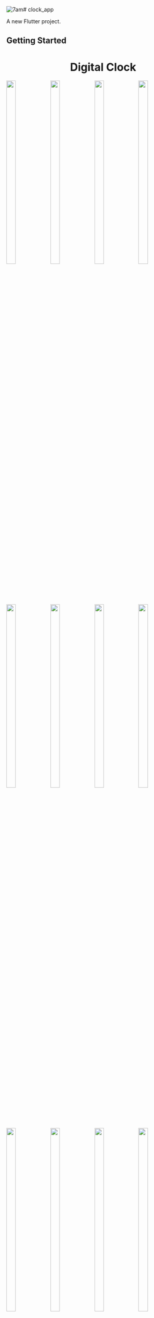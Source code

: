 ![7am](https://github.com/user-attachments/assets/fb20f4f7-8e10-4c6a-9c92-70b3403baaf9)# clock_app

A new Flutter project.

## Getting Started

<h1 align="center">Digital Clock</h1>
<p>
 
  <img src="https://github.com/user-attachments/assets/1fe80889-896b-4274-9b0a-23d4fd99d544" width="22%" Height="35%">
  <img src="https://github.com/user-attachments/assets/52ee8209-50f8-4e09-84b5-aa8fa57f7faf" width="22%" Height="35%">
  <img src="https://github.com/user-attachments/assets/56baf5f7-e8a1-4899-84a5-594a17b65c88" width="22%" Height="35%">
  <img src="https://github.com/user-attachments/assets/6166c8c3-d8a4-463f-8add-86c5d0276507" width="22%" Height="35%">
  <img src="https://github.com/user-attachments/assets/ef7f9037-2994-4753-9ea4-733b838bc8cd" width="22%" Height="35%">
  <img src="https://github.com/user-attachments/assets/bff9961d-3199-46d4-ab65-94e923a688e6" width="22%" Height="35%">
  <img src="https://github.com/user-attachments/assets/6a3960b8-a7f4-4302-b275-35d145afdb3a" width="22%" Height="35%">
  <img src="https://github.com/user-attachments/assets/9713f346-17e0-4ceb-bbc3-3fb663203617" width="22%" Height="35%">
  <img src="https://github.com/user-attachments/assets/37a4ed56-4214-407d-9321-36c252f83ea7" width="22%" Height="35%">
  <img src="https://github.com/user-attachments/assets/774b6d5d-417f-4a6c-a4de-c9c51fb36f35" width="22%" Height="35%">
  <img src="https://github.com/user-attachments/assets/78c87201-4da1-40b0-b00d-95d99e7430bf" width="22%" Height="35%">
  <img src="https://github.com/user-attachments/assets/b6b31653-8798-4ffe-9300-3e2c47c641a9" width="22%" Height="35%">
  <img src="" width="22%" Height="35%">
  <img src="" width="22%" Height="35%">

  <img src="" width="22%" Height="35%">
  <img src="" width="22%" Height="35%">
  <img src="" width="22%" Height="35%">
  </p>
